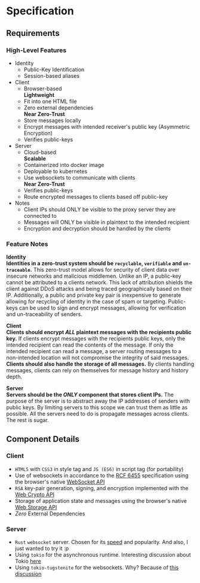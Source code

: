 # Specification
## Requirements
### High-Level Features
- Identity
  - Public-Key Identification
  - Session-based aliases
- Client
  - Browser-based \
  **Lightweight**
  - Fit into one HTML file
  - Zero external dependencies \
  **Near Zero-Trust**
  - Store messages locally
  - Encrypt messages with intended receiver's public key 
  (Asymmetric Encryption)
  - Verifies public-keys
- Server
  - Cloud-based \
  **Scalable**
  - Containerized into docker image
  - Deployable to kubernetes
  - Use websockets to communicate with clients \
  **Near Zero-Trust**
  - Verifies public-keys
  - Route encrypted messages to clients based off public-key 
- Notes
  - Client IPs should ONLY be visible to the proxy server they are 
  connected to
  - Messages will ONLY be visible in plaintext to the intended recipient
  - Encryption and decryption should be handled by the clients
### Feature Notes
**Identity** \
**Identities in a zero-trust system should be `recyclable`, `verifiable` 
and `un-traceable`.** This zero-trust model allows for security of client 
data over insecure networks and malicious middlemen. Unlike an IP, a 
public-key cannot be attributed to a clients network. This lack of 
attribution shields the client against DDoS attacks and being traced 
geographically based on their IP. Additionally, a public and private key 
pair is inexpensive to generate allowing for recycling of identity in 
the case of spam or targeting. Public-keys can be used to sign and 
encrypt messages, allowing for verification and un-traceability of 
senders.

**Client** \
**Clients should encrypt _ALL_ plaintext messages with the recipients 
public key.** If clients encrypt messages with the recipients public 
keys, only the intended recipient can read the contents of the message. 
If only the intended recipient can read a message, a server routing 
messages to a non-intended location will not compromise the integrity of 
said messages. **Clients should also handle the storage of all 
messages.** By clients handling messages, clients can rely on themselves
for message history and history depth.

**Server** \
**Servers should be the _ONLY_ component that stores client IPs.** The 
purpose of the server is to abstract away the IP addresses of senders 
with public keys. By limiting servers to this scope we can trust them as
little as possible. All the servers need to do is propagate messages 
across clients. The rest is sugar.

## Component Details
### Client
 - `HTML5` with `CSS3` in style tag and `JS (ES6)` in script tag (for 
 portability)
 - Use of websockets in accordance to the 
 [RCF 6455](https://datatracker.ietf.org/doc/html/rfc6455) specification
 using the browser's native
 [WebSocket API](https://developer.mozilla.org/en-US/docs/Web/API/WebSockets_API)
 - `RSA` key-pair generation, signing, and encryption implemented with the [Web Crypto API](https://developer.mozilla.org/en-US/docs/Web/API/Web_Crypto_API)
 - Storage of application state and messages using the browser's native
 [Web Storage API](https://developer.mozilla.org/en-US/docs/Web/API/Window/localStorage)
 - _Zero_ External Dependencies
 
 ### Server
 - `Rust` `websocket` server. Chosen for its
[speed](https://www.researchgate.net/profile/Matt-Tomasetti-2/publication/348993267_An_Analysis_of_the_Performance_of_Websockets_in_Various_Programming_Languages_and_Libraries/links/601a30ba299bf1cc269cdd6f/An-Analysis-of-the-Performance-of-Websockets-in-Various-Programming-Languages-and-Libraries.pdf)
and popularity. And also, I just wanted to try it :p
 - Using `tokio` for the asynchronous runtime. Interesting discussion about Tokio
[here](https://www.reddit.com/r/rust/comments/u8uw3z/is_tokio_slow_or_is_it_just_being_compared/)
 - Using `tokio-tugstenite` for the websockets. Why? Because of 
[this discussion](https://www.reddit.com/r/rust/comments/goxm85/which_websocket_library_to_use/)

